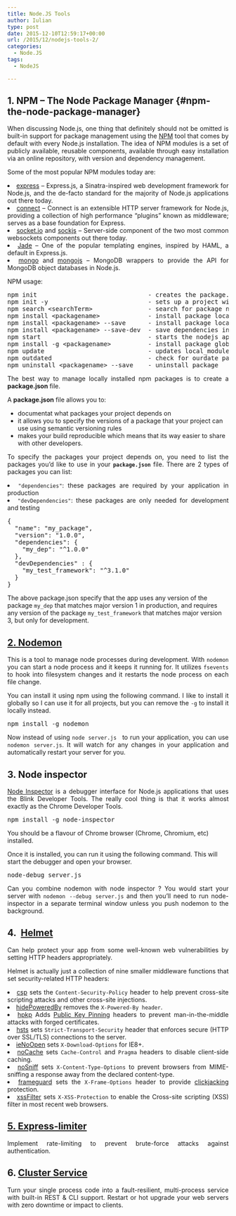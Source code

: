 ```yaml
---
title: Node.JS Tools
author: Iulian
type: post
date: 2015-12-10T12:59:17+00:00
url: /2015/12/nodejs-tools-2/
categories:
  - Node.JS
tags:
  - NodeJS

---
```

## 1. NPM &#8211; The Node Package Manager {#npm-the-node-package-manager}

<p style="text-align: justify;">
  When discussing Node.js, one thing that definitely should not be omitted is built-in support for package management using the <a href="https://www.npmjs.com/" target="_blank">NPM</a> tool that comes by default with every Node.js installation. The idea of NPM modules is a set of publicly available, reusable components, available through easy installation via an online repository, with version and dependency management.
</p>

Some of the most popular NPM modules today are:

<li style="text-align: justify;">
  <a href="http://expressjs.com" target="_blank">express</a> &#8211; Express.js, a Sinatra-inspired web development framework for Node.js, and the de-facto standard for the majority of Node.js applications out there today.
</li>
<li style="text-align: justify;">
  <a href="http://www.senchalabs.org/connect/" target="_blank">connect</a> &#8211; Connect is an extensible HTTP server framework for Node.js, providing a collection of high performance “plugins” known as middleware; serves as a base foundation for Express.
</li>
<li style="text-align: justify;">
  <a href="http://socket.io" target="_blank">socket.io</a> and <a href="https://github.com/sockjs" target="_blank">sockjs</a> &#8211; Server-side component of the two most common websockets components out there today.
</li>
<li style="text-align: justify;">
  <a href="http://jade-lang.com" target="_blank">Jade</a> &#8211; One of the popular templating engines, inspired by HAML, a default in Express.js.
</li>
<li style="text-align: justify;">
  <a href="https://npmjs.org/package/mongodb" target="_blank">mongo</a> and <a href="https://github.com/gett/mongojs" target="_blank">mongojs</a> &#8211; MongoDB wrappers to provide the API for MongoDB object databases in Node.js.
</li>

NPM usage:

<pre class="lang:batch decode:true ">npm init                              - creates the package.json file and allow editing configuration
npm init -y                           - sets up a project with defaults, that is pretty useful for test projects or prototyping
npm search &lt;searchTerm&gt;               - search for package name
npm install &lt;packagename&gt;             - install package locally. npm install has a shorter alias which is npm i
npm install &lt;packagename&gt; --save      - install package locally and save it on package.json
npm install &lt;packagename&gt; --save-dev  - save dependencies into dev
npm start                             - starts the nodejs app based on package.json configuration
npm install -g &lt;packagename&gt;          - install package globally
npm update                            - updates local_modules packages
npm outdated                          - check for ourdate packages
npm uninstall &lt;packagename&gt; --save    - uninstall package</pre>

<p style="text-align: justify;">
  The best way to manage locally installed npm packages is to create a <strong>package.json</strong> file.
</p>

A **package.json** file allows you to:

  * documentat what packages your project depends on
  * it allows you to specify the versions of a package that your project can use using semantic versioning rules
  * makes your build reproducible which means that its way easier to share with other developers.

<p style="text-align: justify;">
  To specify the packages your project depends on, you need to list the packages you&#8217;d like to use in your <strong><code>package.json</code></strong> file. There are 2 types of packages you can list:
</p>

<li style="text-align: justify;">
  <code>"dependencies"</code>: these packages are required by your application in production
</li>
<li style="text-align: justify;">
  <code>"devDependencies"</code>: these packages are only needed for development and testing
</li>

<pre class="lang:js decode:true ">{
  "name": "my_package",
  "version": "1.0.0",
  "dependencies": {
    "my_dep": "^1.0.0"
  },
  "devDependencies" : {
    "my_test_framework": "^3.1.0"
  }
}</pre>

The above package.json specify that the app uses any version of the package `my_dep` that matches major version 1 in production, and requires any version of the package `my_test_framework` that matches major version 3, but only for development.

## <a href="http://www.iuliantabara.com/2015/12/extract-youtube-videosaudio/" target="_blank">2. Nodemon</a>

<p style="text-align: justify;">
  This is a tool to manage node processes during development. With <code>nodemon</code> you can start a node process and it keeps it running for. It utilizes <code>fsevents</code> to hook into filesystem changes and it restarts the node process on each file change.
</p>

<p style="text-align: justify;">
  You can install it using npm using the following command. I like to install it globally so I can use it for all projects, but you can remove the <code>-g</code> to install it locally instead.
</p>

<pre class="lang:batch decode:true ">npm install -g nodemon</pre>

<p style="text-align: justify;">
  Now instead of using <code>node server.js </code> to run your application, you can use <code>nodemon server.js</code>. It will watch for any changes in your application and automatically restart your server for you.
</p>

<h2 style="text-align: justify;">
  3. Node inspector
</h2>

<p style="text-align: justify;">
  <a href="https://github.com/node-inspector/node-inspector">Node Inspector</a> is a debugger interface for Node.js applications that uses the Blink Developer Tools. The really cool thing is that it works almost exactly as the Chrome Developer Tools.
</p>

<pre class="lang:batch decode:true ">npm install -g node-inspector</pre>

You should be a flavour of Chrome browser (Chrome, Chromium, etc) installed.

Once it is installed, you can run it using the following command. This will start the debugger and open your browser.

<pre class="lang:batch decode:true ">node-debug server.js</pre>

<p style="text-align: justify;">
  Can you combine nodemon with node inspector ? You would start your server with <code>nodemon --debug server.js</code> and then you&#8217;ll need to run node-inspector in a separate terminal window unless you push nodemon to the background.
</p>

<h2 style="text-align: justify;">
  4.  <a href="https://www.npmjs.com/package/helmet">Helmet</a>
</h2>

<p style="text-align: justify;">
  Can help protect your app from some well-known web vulnerabilities by setting HTTP headers appropriately.
</p>

<p style="text-align: justify;">
  Helmet is actually just a collection of nine smaller middleware functions that set security-related HTTP headers:
</p>

<li style="text-align: justify;">
  <a href="https://github.com/helmetjs/csp">csp</a> sets the <code>Content-Security-Policy</code> header to help prevent cross-site scripting attacks and other cross-site injections.
</li>
<li style="text-align: justify;">
  <a href="https://github.com/helmetjs/hide-powered-by">hidePoweredBy</a> removes the <code>X-Powered-By header</code>.
</li>
<li style="text-align: justify;">
  <a href="https://github.com/helmetjs/hpkp">hpkp</a> Adds <a href="https://developer.mozilla.org/en-US/docs/Web/Security/Public_Key_Pinning">Public Key Pinning</a> headers to prevent man-in-the-middle attacks with forged certificates.
</li>
<li style="text-align: justify;">
  <a href="https://github.com/helmetjs/hsts">hsts</a> sets <code>Strict-Transport-Security</code> header that enforces secure (HTTP over SSL/TLS) connections to the server.
</li>
<li style="text-align: justify;">
  <a href="https://github.com/helmetjs/ienoopen">ieNoOpen</a> sets <code>X-Download-Options</code> for IE8+.
</li>
<li style="text-align: justify;">
  <a href="https://github.com/helmetjs/nocache">noCache</a> sets <code>Cache-Control</code> and <code>Pragma</code> headers to disable client-side caching.
</li>
<li style="text-align: justify;">
  <a href="https://github.com/helmetjs/dont-sniff-mimetype">noSniff</a> sets <code>X-Content-Type-Options</code> to prevent browsers from MIME-sniffing a response away from the declared content-type.
</li>
<li style="text-align: justify;">
  <a href="https://github.com/helmetjs/frameguard">frameguard</a> sets the <code>X-Frame-Options</code> header to provide <a href="https://www.owasp.org/index.php/Clickjacking">clickjacking</a> protection.
</li>
<li style="text-align: justify;">
  <a href="https://github.com/helmetjs/x-xss-protection">xssFilter</a> sets <code>X-XSS-Protection</code> to enable the Cross-site scripting (XSS) filter in most recent web browsers.
</li>

## [5. Express-limiter][1]

<p style="text-align: justify;">
  Implement rate-limiting to prevent brute-force attacks against authentication.
</p>

<h2 style="text-align: justify;">
  6. <a href="https://www.npmjs.com/package/cluster-service" target="_blank">Cluster Service</a>
</h2>

<p style="text-align: justify;">
  <span class="repository-meta-content">Turn your single process code into a fault-resilient, multi-process service with built-in REST & CLI support. Restart or hot upgrade your web servers with zero downtime or impact to clients.</span>
</p>

 [1]: https://www.npmjs.com/package/express-limiter